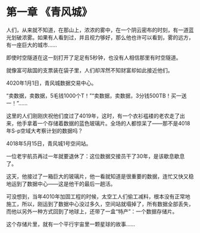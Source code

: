 # 第一章	《青风城》

人们，从来就不知道，在那山上，浓浓的雾中，在一个阴云密布的时刻，有一道蓝光划破浓雾。如果有人看到过，并且视力够好，那么他也许可以看到，雾的远方，有一座巨大的城市……

即使时空隧道在这一刻打开了足足有5秒钟，也没有人相信那里有时空隧道。

就像富可敌国的支票装在袋子里，人们却浑然不知财富却如此接近他们。

4020年1月1日，青风城数据交易中心。

“卖数据，卖数据，5毛钱1000个T！”“卖数据，卖数据，3分钱500TB！买一送一！”……

这里的人们刚刚庆祝他们度过了4019年，这时，有一个衣衫褴褛的老农走了出来，他手拿着一个存储着数据的蓝色玻璃片。全场的人都惊呆了——那不是4018年S-p空域大考察计划的数据吗？

4018年5月15日，青风城1号空间站。

一位老宇航员再过一年就要退休了：这位数据交接员干了30年，是该歇息歇息了。

这天，他接过了一箱巨大的玻璃片，他一看就知道是很重要的数据，连忙又快又稳地运到了数据中心——这是他干的最后一趟活。

可没想到，当年4010年加固工程的时候，太空工人们偷工减料，根本没有正常地施工，所以，刚运到了数据中心没过多久，空间站就塌掉了，所有数据全部丢失，而他以另外一种方式回到了地球上，还带了一盒“特产”：一个数据存储片。

这个存储片里，就有一个平行宇宙里一颗星球的故事……